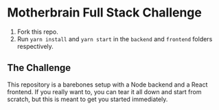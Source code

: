 # Motherbrain Full Stack Challenge

1. Fork this repo.
2. Run `yarn install` and `yarn start` in the `backend` and `frontend` folders respectively.

## The Challenge

This repository is a barebones setup with a Node backend and a React frontend. If you really want to, you can tear it all down and start from scratch, but this is meant to get you started immediately.
